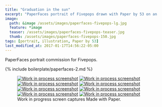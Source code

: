 ```yaml
---
title: "Graduation in the sun"
excerpt: "PaperFaces portrait of Fivepops drawn with Paper by 53 on an iPad."
image: 
  path: &image /assets/images/paperfaces-fivepops-lg.jpg 
  feature: *image
  teaser: /assets/images/paperfaces-fivepops-teaser.jpg
  thumb: /assets/images/paperfaces-fivepops-150.jpg
tags: [portrait, illustration, Paper by 53]
last_modified_at: 2017-01-17T14:56:22-05:00
---
```


PaperFaces portrait commission for Fivepops.

{% include boilerplate/paperfaces-2.md %}

<figure class="third">
  <a href="{{ site.url }}/assets/images/paperfaces-fivepops-process-1-lg.jpg"><img src="{{ site.url }}/assets/images/paperfaces-fivepops-process-1-600.jpg" alt="Work in process screenshot"></a>
  <a href="{{ site.url }}/assets/images/paperfaces-fivepops-process-2-lg.jpg"><img src="{{ site.url }}/assets/images/paperfaces-fivepops-process-2-600.jpg" alt="Work in process screenshot"></a>
  <a href="{{ site.url }}/assets/images/paperfaces-fivepops-process-3-lg.jpg"><img src="{{ site.url }}/assets/images/paperfaces-fivepops-process-3-600.jpg" alt="Work in process screenshot"></a>
  <a href="{{ site.url }}/assets/images/paperfaces-fivepops-process-4-lg.jpg"><img src="{{ site.url }}/assets/images/paperfaces-fivepops-process-4-600.jpg" alt="Work in process screenshot"></a>
  <a href="{{ site.url }}/assets/images/paperfaces-fivepops-process-5-lg.jpg"><img src="{{ site.url }}/assets/images/paperfaces-fivepops-process-5-600.jpg" alt="Work in process screenshot"></a>
  <a href="{{ site.url }}/assets/images/paperfaces-fivepops-process-6-lg.jpg"><img src="{{ site.url }}/assets/images/paperfaces-fivepops-process-6-600.jpg" alt="Work in process screenshot"></a>
  <a href="{{ site.url }}/assets/images/paperfaces-fivepops-process-7-lg.jpg"><img src="{{ site.url }}/assets/images/paperfaces-fivepops-process-7-600.jpg" alt="Work in process screenshot"></a>
  <a href="{{ site.url }}/assets/images/paperfaces-fivepops-process-8-lg.jpg"><img src="{{ site.url }}/assets/images/paperfaces-fivepops-process-8-600.jpg" alt="Work in process screenshot"></a>
  <figcaption>Work in progress screen captures Made with Paper.</figcaption>
</figure>
